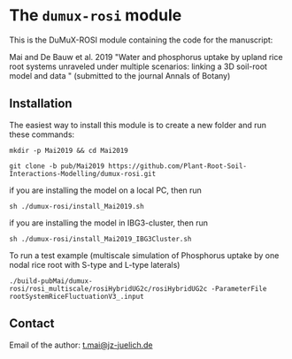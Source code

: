 The `dumux-rosi` module
=================================
This is the DuMuX-ROSI module containing the code for the manuscript:

Mai and De Bauw et al. 2019  "Water and phosphorus uptake by upland rice root systems unraveled under multiple scenarios: linking a 3D soil-root model and data " (submitted to the journal Annals of Botany) 

Installation
--------------------------

The easiest way to install this module is to create a new folder and run these commands:
```
mkdir -p Mai2019 && cd Mai2019

git clone -b pub/Mai2019 https://github.com/Plant-Root-Soil-Interactions-Modelling/dumux-rosi.git
```

if you are installing the model on a local PC, then run
```
sh ./dumux-rosi/install_Mai2019.sh
```

if you are installing the model in IBG3-cluster, then run
```
sh ./dumux-rosi/install_Mai2019_IBG3Cluster.sh
```

To run a test example (multiscale simulation of Phosphorus uptake by one nodal rice root with S-type and L-type laterals)
```
./build-pubMai/dumux-rosi/rosi_multiscale/rosiHybridUG2c/rosiHybridUG2c -ParameterFile rootSystemRiceFluctuationV3_.input
```


Contact
--------------------------
Email of the author: t.mai@jz-juelich.de

